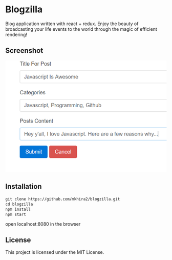 # Blogzilla

Blog application written with react + redux. Enjoy the beauty of broadcasting your life events to the world through the magic of efficient rendering!


## Screenshot
![Blogzilla](/src/images/blogzilla.png)

## Installation

```
git clone https://github.com/mkhira2/blogzilla.git
cd blogzilla
npm install
npm start

```
open localhost:8080 in the browser
## License

This project is licensed under the MIT License.
